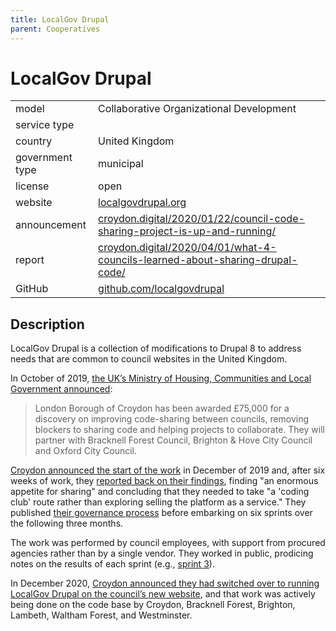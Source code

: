 ```yaml
---
title: LocalGov Drupal
parent: Cooperatives
---
```


# LocalGov Drupal

|                   |                                          |
|:------------------|:-----------------------------------------|
| model             | Collaborative Organizational Development
| service type      | 
| country           | United Kingdom
| government type   | municipal
| license           | open
| website				| [localgovdrupal.org](https://localgovdrupal.org/)
| announcement      | [croydon.digital/2020/01/22/council-code-sharing-project-is-up-and-running/](https://croydon.digital/2020/01/22/council-code-sharing-project-is-up-and-running/)
| report            | [croydon.digital/2020/04/01/what-4-councils-learned-about-sharing-drupal-code/](https://croydon.digital/2020/04/01/what-4-councils-learned-about-sharing-drupal-code/)
| GitHub            | [github.com/localgovdrupal](https://github.com/localgovdrupal)

## Description

LocalGov Drupal is a collection of modifications to Drupal 8 to address needs that are common to council websites in the United Kingdom.

In October of 2019, [the UK’s Ministry of Housing, Communities and Local Government announced](https://mhclgdigital.blog.gov.uk/2019/10/31/weve-funded-more-collaborative-projects-through-the-local-digital-fund/):

> London Borough of Croydon has been awarded £75,000 for a discovery on improving code-sharing between councils, removing blockers to sharing code and helping projects to collaborate. They will partner with Bracknell Forest Council, Brighton & Hove City Council and Oxford City Council.

[Croydon announced the start of the work](https://croydon.digital/2019/12/20/overcoming-the-barriers-to-code-sharing-between-councils/) in December of 2019 and, after six weeks of work, they [reported back on their findings](https://croydon.digital/2020/04/01/what-4-councils-learned-about-sharing-drupal-code/), finding "an enormous appetite for sharing" and concluding that they needed to take "a 'coding club' route rather than exploring selling the platform as a service." They published [their governance process](https://drive.google.com/file/d/1sRUf8_bBc4WSUnMzfv23U_60h90B6jOd/view) before embarking on six sprints over the following three months.

The work was performed by council employees, with support from procured agencies rather than by a single vendor. They worked in public, prodicing notes on the results of each sprint (e.g., [sprint 3](https://agile.coop/blog/local-gov-drupal-sprint-3-notes/)).

In December 2020, [Croydon announced they had switched over to running LocalGov Drupal on the council’s new website](https://croydon.digital/2020/12/17/croydon-goes-live-with-localgov-drupal/), and that work was actively being done on the code base by Croydon, Bracknell Forest, Brighton, Lambeth, Waltham Forest, and Westminster.
